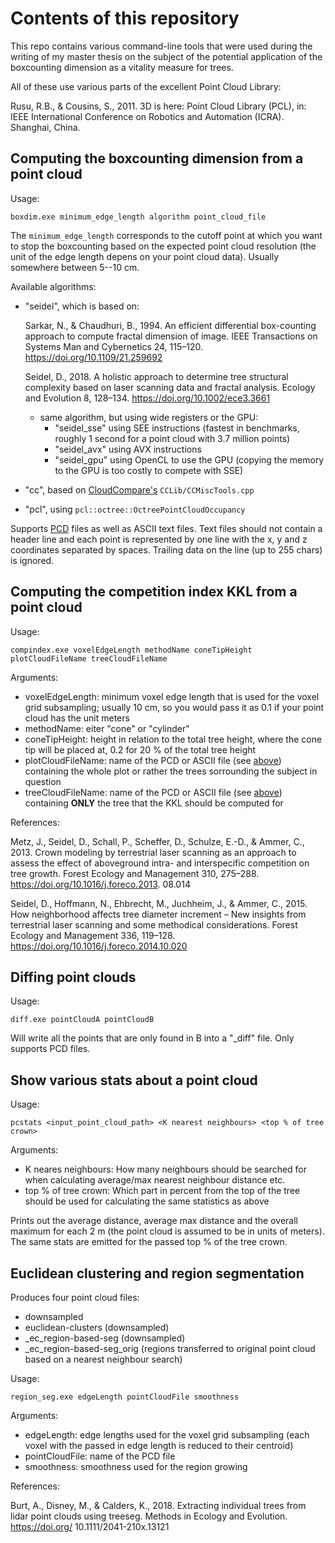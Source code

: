 # Contents of this repository

This repo contains various command-line tools that were used during the writing
of my master thesis on the subject of the potential application of the boxcounting
dimension as a vitality measure for trees.

All of these use various parts of the excellent Point Cloud Library:

Rusu, R.B., & Cousins, S., 2011. 3D is here: Point Cloud Library (PCL), in: IEEE
International Conference on Robotics and Automation (ICRA). Shanghai, China.

## Computing the boxcounting dimension from a point cloud

Usage:

```
boxdim.exe minimum_edge_length algorithm point_cloud_file
```

The `minimum_edge_length` corresponds to the cutoff point at which you want
to stop the boxcounting based on the expected point cloud resolution
(the unit of the edge length depens on your point cloud data).
Usually somewhere between 5--10&nbsp;cm.

Available algorithms:

- "seidel", which is based on:
  
  Sarkar, N., & Chaudhuri, B., 1994. An efficient differential box-counting approach
  to compute fractal dimension of image. IEEE Transactions on Systems Man and
  Cybernetics 24, 115–120. https://doi.org/10.1109/21.259692
  
  Seidel, D., 2018. A holistic approach to determine tree structural complexity based
  on laser scanning data and fractal analysis. Ecology and Evolution 8, 128–134.
  https://doi.org/10.1002/ece3.3661

  - same algorithm, but using wide registers or the GPU:
    - "seidel\_sse" using SEE instructions (fastest in benchmarks, roughly 1 second for a point
      cloud with 3.7 million points)
    - "seidel\_avx" using AVX instructions
    - "seidel\_gpu" using OpenCL to use the GPU (copying the memory to the GPU is too costly
      to compete with SSE)
- "cc", based on [CloudCompare's](https://www.cloudcompare.org/) `CCLib/CCMiscTools.cpp`
- "pcl", using `pcl::octree::OctreePointCloudOccupancy`

Supports [PCD](https://pointclouds.org/documentation/tutorials/pcd_file_format.html)
files as well as ASCII text files.
Text files should not contain a header line and each point is represented by one line with
the x, y and z coordinates separated by spaces. Trailing data on the line (up to 255 chars) is ignored.

## Computing the competition index KKL from a point cloud

Usage:

```
compindex.exe voxelEdgeLength methodName coneTipHeight plotCloudFileName treeCloudFileName
```

Arguments:

- voxelEdgeLength: minimum voxel edge length that is used for the voxel grid subsampling;
  usually 10&nbsp;cm, so you would pass it as 0.1 if your point cloud has the unit meters
- methodName: eiter "cone" or "cylinder"
- coneTipHeight: height in relation to the total tree height, where the cone tip will
  be placed at, 0.2 for 20&nbsp;% of the total tree height
- plotCloudFileName: name of the PCD or ASCII file
  (see [above](#computing-the-boxcounting-dimension-from-a-point-cloud)) containing
  the whole plot or rather the trees sorrounding the subject in question
- treeCloudFileName: name of the PCD or ASCII file
  (see [above](#computing-the-boxcounting-dimension-from-a-point-cloud)) containing
  **ONLY** the tree that the KKL should be computed for

References:

Metz, J., Seidel, D., Schall, P., Scheffer, D., Schulze, E.-D., & Ammer, C., 2013.
Crown modeling by terrestrial laser scanning as an approach to assess the effect
of aboveground intra- and interspecific competition on tree growth. Forest
Ecology and Management 310, 275–288. https://doi.org/10.1016/j.foreco.2013.
08.014

Seidel, D., Hoffmann, N., Ehbrecht, M., Juchheim, J., & Ammer, C., 2015. How
neighborhood affects tree diameter increment – New insights from terrestrial
laser scanning and some methodical considerations. Forest Ecology and
Management 336, 119–128. https://doi.org/10.1016/j.foreco.2014.10.020

## Diffing point clouds

Usage:

```
diff.exe pointCloudA pointCloudB
```

Will write all the points that are only found in B into a "\_diff" file.
Only supports PCD files.

## Show various stats about a point cloud

Usage:

```
pcstats <input_point_cloud_path> <K nearest neighbours> <top % of tree crown>
```

Arguments:

- K neares neighbours: How many neighbours should be searched for
  when calculating average/max nearest neighbour distance etc.
- top % of tree crown: Which part in percent from the top of the tree
  should be used for calculating the same statistics as above

Prints out the average distance, average max distance and the overall maximum
for each 2&nbsp;m (the point cloud is assumed to be in units of meters).
The same stats are emitted for the passed top % of the tree crown.

## Euclidean clustering and region segmentation

Produces four point cloud files:

- downsampled
- euclidean-clusters (downsampled)
- \_ec\_region-based-seg (downsampled)
- \_ec\_region-based-seg\_orig (regions transferred to original point cloud based on a
  nearest neighbour search)

Usage:

```
region_seg.exe edgeLength pointCloudFile smoothness
```

Arguments:

- edgeLength: edge lengths used for the voxel grid subsampling
  (each voxel with the passed in edge length is reduced to their centroid)
- pointCloudFile: name of the PCD file
- smoothness: smoothness used for the region growing

References:

Burt, A., Disney, M., & Calders, K., 2018. Extracting individual trees from lidar
point clouds using treeseg. Methods in Ecology and Evolution. https://doi.org/
10.1111/2041-210x.13121

